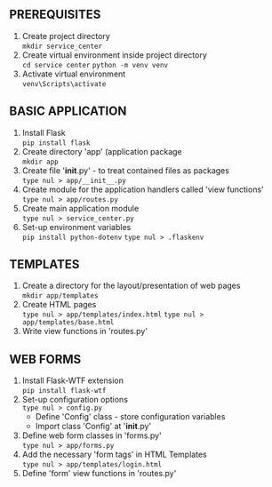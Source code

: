 ## PREREQUISITES
1. Create project directory</br>
    ```mkdir service_center```
2. Create virtual environment inside project directory</br>
    ```cd service center```
    ```python -m venv venv```
3. Activate virtual environment</br>
    ```venv\Scripts\activate```

## BASIC APPLICATION
1. Install Flask</br>
    ```pip install flask```
2. Create directory 'app' (application package</br>
    ```mkdir app```
3. Create file '__init__.py' - to treat contained files as packages</br>
    ```type nul > app/__init__.py```
4. Create module for the application handlers called 'view functions'</br>
    ```type nul > app/routes.py```
5. Create main application module</br>
    ```type nul > service_center.py```
6. Set-up environment variables</br>
    ```pip install python-dotenv```
    ```type nul > .flaskenv```

## TEMPLATES
1. Create a directory for the layout/presentation of web pages</br>
    ```mkdir app/templates```
2. Create HTML pages</br>
    ```type nul > app/templates/index.html```
    ```type nul > app/templates/base.html```
3. Write view functions in 'routes.py'</br>

## WEB FORMS
1. Install Flask-WTF extension</br>
    ```pip install flask-wtf```
2. Set-up configuration options</br>
    ```type nul > config.py```
    - Define 'Config' class - store configuration variables
    - Import class 'Config' at '__init__.py'
3. Define web form classes in 'forms.py'</br>
    ```type nul > app/forms.py```
4. Add the necessary 'form tags' in HTML Templates</br>
    ```type nul > app/templates/login.html```
5. Define 'form' view functions in 'routes.py'</br>

